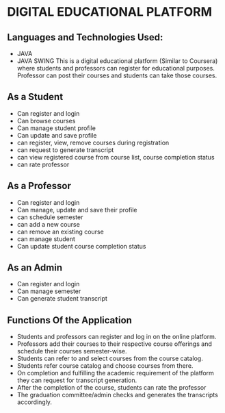 # DIGITAL EDUCATIONAL PLATFORM

## Languages and Technologies Used: 
   * JAVA
   * JAVA SWING
This is a digital educational platform (Similar to Coursera) where students and professors can register for educational purposes. Professor can post their courses and students can take those courses.

## As a Student
 * Can register and login
 *	Can browse courses
 *	Can manage student profile
 *	Can update and save profile
 *	can register, view, remove courses during registration
 *	can request to generate transcript
 *	can view registered course from course list, course completion status 
 *	can rate professor

## As a Professor
*	Can register and login
*	Can manage, update and save their profile
*	can schedule semester
*	can add a new course
*	can remove an existing course
*	can manage student
*	Can update student course completion status

## As an Admin 
*	Can register and login
*	Can manage semester
*	Can generate student transcript

## Functions Of the Application
*	Students and professors can register and log in on the online platform.
*	Professors add their courses to their respective course offerings and schedule their courses semester-wise.
*	Students can refer to and select courses from the course catalog.
*	Students refer course catalog and choose courses from there.
*	On completion and fulfilling the academic  requirement of the platform they can request for transcript generation.
*	After the completion of the course, students can rate the professor 
*	The graduation committee/admin checks and generates the transcripts accordingly.










	
